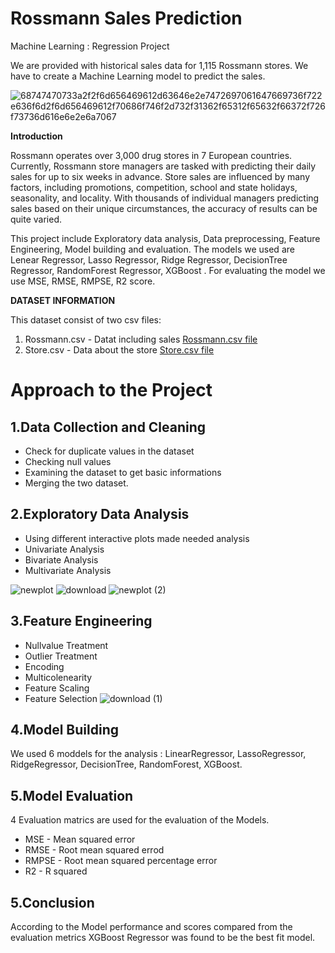 # Rossmann Sales Prediction
Machine Learning : Regression Project

We are provided with historical sales data for 1,115 Rossmann stores. We have to create a Machine Learning model to predict the sales.

![68747470733a2f2f6d656469612d63646e2e7472697061647669736f722e636f6d2f6d656469612f70686f746f2d732f31362f65312f65632f66372f726f73736d616e6e2e6a7067](https://github.com/cltgoutham/Capstone-2-Retail-Store-Sales-Prediction/assets/124442638/4588ec03-2dde-462c-9d68-a952bc2b4021)

**Introduction**

Rossmann operates over 3,000 drug stores in 7 European countries. Currently, Rossmann store managers are tasked with predicting their daily sales for up to six weeks in advance. Store sales are influenced by many factors, including promotions, competition, school and state holidays, seasonality, and locality. With thousands of individual managers predicting sales based on their unique circumstances, the accuracy of results can be quite varied.

This project include Exploratory data analysis, Data preprocessing, Feature Engineering, Model building and evaluation. The models we used are Lenear Regressor, Lasso Regressor, Ridge Regressor, DecisionTree Regressor, RandomForest Regressor, XGBoost . For evaluating the model we use MSE, RMSE, RMPSE, R2 score.

**DATASET INFORMATION**

This dataset consist of two csv files:
1. Rossmann.csv - Datat including sales [Rossmann.csv file](https://drive.google.com/file/d/1oOjFOVVZXZFyrHNwONTZIWfqZpqfryR0/view?usp=drive_link)
2. Store.csv  - Data about the store [Store.csv file](https://drive.google.com/file/d/1B4_0Xo7gahc0VjODzoKC6F_amz_KRcXk/view?usp=drive_link)


# Approach to the Project

## 1.**Data Collection and Cleaning**
* Check for duplicate values in the dataset
* Checking null values
* Examining the dataset to get basic informations
* Merging the two dataset.

## 2.**Exploratory Data Analysis**
* Using different interactive plots made needed analysis
* Univariate Analysis
* Bivariate Analysis
* Multivariate Analysis

  
![newplot](https://github.com/cltgoutham/Capstone-2-Retail-Store-Sales-Prediction/assets/124442638/711454cf-190c-4355-a9fa-e8506aacb288)
![download](https://github.com/cltgoutham/Capstone-2-Retail-Store-Sales-Prediction/assets/124442638/3d65455c-85d0-4136-a5c4-f73426f7d54f)
![newplot (2)](https://github.com/cltgoutham/Capstone-2-Retail-Store-Sales-Prediction/assets/124442638/462db3a2-1a20-443e-83f4-8f4a7846f640)

## 3.**Feature Engineering**
* Nullvalue Treatment
* Outlier Treatment
* Encoding
* Multicolenearity
* Feature Scaling
* Feature Selection
![download (1)](https://github.com/cltgoutham/Capstone-2-Retail-Store-Sales-Prediction/assets/124442638/e653fa69-1093-4a4f-a4f7-495373354877)


## 4.**Model Building**

We used 6 moddels for the analysis : LinearRegressor, LassoRegressor, RidgeRegressor, DecisionTree, RandomForest, XGBoost.

## 5.**Model Evaluation**
4 Evaluation matrics are used for the evaluation of the Models.
* MSE - Mean squared error
* RMSE - Root mean squared errod
* RMPSE - Root mean squared percentage error
* R2 - R squared

## 5.**Conclusion**
According to the Model performance and scores compared from the evaluation metrics XGBoost Regressor was found to be the best fit model.

